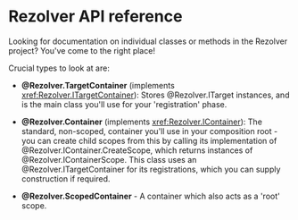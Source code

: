 # Rezolver API reference

Looking for documentation on individual classes or methods in the Rezolver project?  You've come to the right
place!

Crucial types to look at are:

- **@Rezolver.TargetContainer** (implements <xref:Rezolver.ITargetContainer>): Stores @Rezolver.ITarget instances, and 
is the main class you'll use for your 'registration' phase.

- **@Rezolver.Container** (implements <xref:Rezolver.IContainer>): The standard, non-scoped, container you'll use in 
your composition root - you can create child scopes from this by calling its implementation of @Rezolver.IContainer.CreateScope, 
which returns instances of @Rezolver.IContainerScope.  This class uses an @Rezolver.ITargetContainer for its registrations,
which you can supply construction if required.

- **@Rezolver.ScopedContainer** - A container which also acts as a 'root' scope.